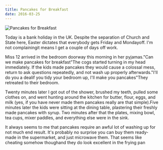 ```yaml
---
title: Pancakes for Breakfast
date: 2016-03-25
---
```


![Pancakes for Breakfast](https://source.unsplash.com/npxXWgQ33ZQ/1600x900)

Today is a bank holiday in the UK. Despite the separation of Church and State here, Easter dictates that everybody gets Friday and Mondayoff. I'm not complainingit means I get a couple of days off work.

Miss 12 arrived in the bedroom doorway this morning in her pyjamas."Can we make pancakes for breakfast"The cogs started turning in my head immediately. If the kids made pancakes they would cause a colossal mess, return to ask questions repeatedly, and not wash up properly afterwards."I'll do you a dealif you tidy your bedroom up, I'll make you pancakes"They retreated to their bedroom.

Twenty minutes later I got out of the shower, brushed my teeth, pulled some clothes on, and went hunting around the kitchen for butter, flour, eggs, and milk (yes, if you have never made them pancakes really are that simple).Five minutes later the kids were sitting at the dining table, plastering their freshly made pancakes with syrup. Two minutes after that the plates, mixing bowl, tea cups, mixer paddles, and everything else were in the sink.

It always seems to me that pancakes require an awful lot of washing up for not much end result. It's probably no surprise you can buy them ready-made in the supermarket, and just microwave them. That seems like cheating somehow thoughand they do look excellent in the frying pan